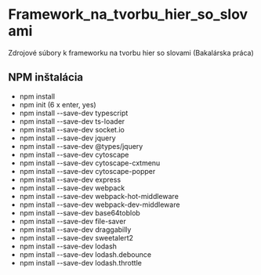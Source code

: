 # Framework_na_tvorbu_hier_so_slovami
Zdrojové súbory k frameworku na tvorbu hier so slovami (Bakalárska práca)

## NPM inštalácia
 * npm install 
 * npm init (6 x enter, yes)
 * npm install --save-dev typescript
 * npm install --save-dev ts-loader 
 * npm install --save-dev socket.io
 * npm install --save-dev jquery
 * npm install --save-dev  @types/jquery
 * npm install --save-dev cytoscape
 * npm install --save-dev cytoscape-cxtmenu
 * npm install --save-dev cytoscape-popper
 * npm install --save-dev express
 * npm install --save-dev webpack
 * npm install --save-dev webpack-hot-middleware
 * npm install --save-dev webpack-dev-middleware
 * npm install --save-dev base64toblob
 * npm install --save-dev file-saver
 * npm install --save-dev draggabilly
 * npm install --save-dev sweetalert2
 * npm install --save-dev lodash
 * npm install --save-dev lodash.debounce
 * npm install --save-dev lodash.throttle